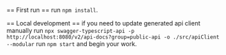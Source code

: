 == First run ==
run `npm install`.

== Local development ==
if you need to update generated api client manually run `npx swagger-typescript-api -p http://localhost:8080/v2/api-docs?group=public-api -o ./src/apiClient --modular`
run `npm start` and begin your work.
